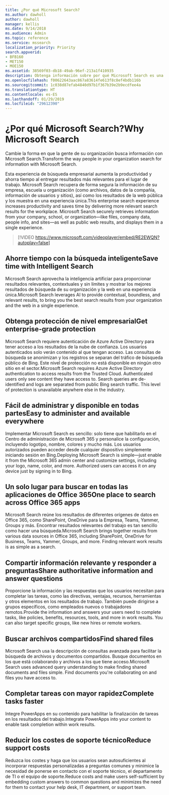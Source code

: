 ```yaml
---
title: ¿Por qué Microsoft Search?
ms.author: dawholl
author: dawholl
manager: kellis
ms.date: 9/14/2018
ms.audience: Admin
ms.topic: reference
ms.service: mssearch
localization_priority: Priority
search.appverid:
- BFB160
- MET150
- MOE150
ms.assetid: 38569f03-db18-49ab-96ef-213a1f410935
description: Obtenga información sobre por qué Microsoft Search es una búsqueda empresarial inteligente para el lugar de trabajo moderno.
ms.openlocfilehash: f00622643aac867a83614fe613f8c8ef4bdb116b
ms.sourcegitcommit: 1c038d87efab4840d97b1f367b39e2b9ecdfee4a
ms.translationtype: HT
ms.contentlocale: es-ES
ms.lasthandoff: 01/29/2019
ms.locfileid: "29612390"
---
```

# <a name="why-microsoft-search"></a><span data-ttu-id="d3ed3-103">¿Por qué Microsoft Search?</span><span class="sxs-lookup"><span data-stu-id="d3ed3-103">Why Microsoft Search</span></span>

<span data-ttu-id="d3ed3-104">Cambie la forma en que la gente de su organización busca información con Microsoft Search.</span><span class="sxs-lookup"><span data-stu-id="d3ed3-104">Transform the way people in your organization search for information with Microsoft Search.</span></span> 
  
<span data-ttu-id="d3ed3-p101">Esta experiencia de búsqueda empresarial aumenta la productividad y ahorra tiempo al entregar resultados más relevantes para el lugar de trabajo. Microsoft Search recupera de forma segura la información de su empresa, escuela u organización (como archivos, datos de la compañía, información de usuarios y sitios), así como los resultados de la web pública y los muestra en una experiencia única.</span><span class="sxs-lookup"><span data-stu-id="d3ed3-p101">This enterprise search experience increases productivity and saves time by delivering more relevant search results for the workplace. Microsoft Search securely retrieves information from your company, school, or organization—like files, company data, people info, and sites—as well as public web results, and displays them in a single experience.</span></span>

> [!VIDEO https://www.microsoft.com/videoplayer/embed/RE2EWQN?autoplay=false]
  
## <a name="save-time-with-intelligent-search"></a><span data-ttu-id="d3ed3-107">Ahorre tiempo con la búsqueda inteligente</span><span class="sxs-lookup"><span data-stu-id="d3ed3-107">Save time with Intelligent Search</span></span>

<span data-ttu-id="d3ed3-108">Microsoft Search aprovecha la inteligencia artificiar para proporcionar resultados relevantes, contextuales y sin límites y mostrar los mejores resultados de búsqueda de su organización y la web en una experiencia única.</span><span class="sxs-lookup"><span data-stu-id="d3ed3-108">Microsoft Search leverages AI to provide contextual, boundless, and relevant results, to bring you the best search results from your organization and the web in a single experience.</span></span>
  
## <a name="get-enterprise-grade-protection"></a><span data-ttu-id="d3ed3-109">Obtenga protección de nivel empresarial</span><span class="sxs-lookup"><span data-stu-id="d3ed3-109">Get enterprise-grade protection</span></span>

<span data-ttu-id="d3ed3-p102">Microsoft Search requiere autenticación de Azure Active Directory para tener acceso a los resultados de la nube de confianza. Los usuarios autenticados solo verán contenido al que tengan acceso. Las consultas de búsqueda se anonimizan y los registros se separan del tráfico de búsqueda público de Bing. Este nivel de protección no está disponible en ningún otro sitio en el sector.</span><span class="sxs-lookup"><span data-stu-id="d3ed3-p102">Microsoft Search requires Azure Active Directory authentication to access results from the Trusted Cloud. Authenticated users only see content they have access to. Search queries are de-identified and logs are separated from public Bing search traffic. This level of protection is unavailable anywhere else in the industry.</span></span>
  
## <a name="easy-to-administer-and-available-everywhere"></a><span data-ttu-id="d3ed3-114">Fácil de administrar y disponible en todas partes</span><span class="sxs-lookup"><span data-stu-id="d3ed3-114">Easy to administer and available everywhere</span></span>

<span data-ttu-id="d3ed3-p103">Implementar Microsoft Search es sencillo: solo tiene que habilitarlo en el Centro de administración de Microsoft 365 y personalice la configuración, incluyendo logotipo, nombre, colores y mucho más. Los usuarios autorizados pueden acceder desde cualquier dispositivo simplemente iniciando sesión en Bing.</span><span class="sxs-lookup"><span data-stu-id="d3ed3-p103">Deploying Microsoft Search is simple—just enable it from the Microsoft 365 admin center and customize settings, including your logo, name, color, and more. Authorized users can access it on any device just by signing in to Bing.</span></span>
  
## <a name="one-place-to-search-across-office-365-apps"></a><span data-ttu-id="d3ed3-117">Un solo lugar para buscar en todas las aplicaciones de Office 365</span><span class="sxs-lookup"><span data-stu-id="d3ed3-117">One place to search across Office 365 apps</span></span>

<span data-ttu-id="d3ed3-p104">Microsoft Search reúne los resultados de diferentes orígenes de datos en Office 365, como SharePoint, OneDrive para la Empresa, Teams, Yammer, Groups y más. Encontrar resultados relevantes del trabajo es tan sencillo como hacer una búsqueda.</span><span class="sxs-lookup"><span data-stu-id="d3ed3-p104">Microsoft Search brings together results from various data sources in Office 365, including SharePoint, OneDrive for Business, Teams, Yammer, Groups, and more. Finding relevant work results is as simple as a search.</span></span>
  
## <a name="share-authoritative-information-and-answer-questions"></a><span data-ttu-id="d3ed3-120">Compartir información relevante y responder a preguntas</span><span class="sxs-lookup"><span data-stu-id="d3ed3-120">Share authoritative information and answer questions</span></span>

<span data-ttu-id="d3ed3-p105">Proporcione la información y las respuestas que los usuarios necesitan para completar las tareas, como las directivas, ventajas, recursos, herramientas y otros elementos en los resultados de trabajo. También puede dirigirse a grupos específicos, como empleados nuevos o trabajadores remotos.</span><span class="sxs-lookup"><span data-stu-id="d3ed3-p105">Provide the information and answers your users need to complete tasks, like policies, benefits, resources, tools, and more in work results. You can also target specific groups, like new hires or remote workers.</span></span>
  
## <a name="find-shared-files"></a><span data-ttu-id="d3ed3-123">Buscar archivos compartidos</span><span class="sxs-lookup"><span data-stu-id="d3ed3-123">Find shared files</span></span>

<span data-ttu-id="d3ed3-p106">Microsoft Search usa la descripción de consultas avanzada para facilitar la búsqueda de archivos y documentos compartidos. Busque documentos en los que está colaborando y archivos a los que tiene acceso.</span><span class="sxs-lookup"><span data-stu-id="d3ed3-p106">Microsoft Search uses advanced query understanding to make finding shared documents and files simple. Find documents you're collaborating on and files you have access to.</span></span> 
  
## <a name="complete-tasks-faster"></a><span data-ttu-id="d3ed3-126">Completar tareas con mayor rapidez</span><span class="sxs-lookup"><span data-stu-id="d3ed3-126">Complete tasks faster</span></span>

<span data-ttu-id="d3ed3-127">Integre PowerApps en su contenido para habilitar la finalización de tareas en los resultados del trabajo.</span><span class="sxs-lookup"><span data-stu-id="d3ed3-127">Integrate PowerApps into your content to enable task completion within work results.</span></span>
  
## <a name="reduce-support-costs"></a><span data-ttu-id="d3ed3-128">Reducir los costes de soporte técnico</span><span class="sxs-lookup"><span data-stu-id="d3ed3-128">Reduce support costs</span></span>

<span data-ttu-id="d3ed3-129">Reduzca los costes y haga que los usuarios sean autosuficientes al incorporar respuestas personalizadas a preguntas comunes y minimice la necesidad de ponerse en contacto con el soporte técnico, el departamento de TI o el equipo de soporte.</span><span class="sxs-lookup"><span data-stu-id="d3ed3-129">Reduce costs and make users self-sufficient by embedding custom answers to common questions and minimizes the need for them to contact your help desk, IT department, or support team.</span></span>
  

